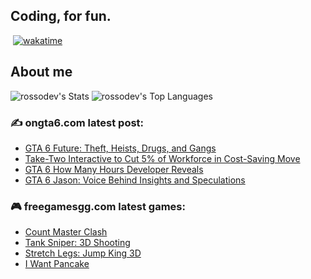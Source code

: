 ## Coding, for fun. 

<img src="https://komarev.com/ghpvc/?username=rossodev&style=flat-square&color=blue" alt=""/> [![wakatime](https://wakatime.com/badge/user/018ef8a5-e8a1-425e-bd98-5d0a95fc13fa.svg)](https://wakatime.com/@018ef8a5-e8a1-425e-bd98-5d0a95fc13fa)

## About me

![rossodev's Stats](https://github-readme-stats.vercel.app/api?username=rossodev&theme=tokyonight&show_icons=true&hide_border=true&count_private=true)
![rossodev's Top Languages](https://github-readme-stats.vercel.app/api/top-langs/?username=rossodev&theme=tokyonight&show_icons=true&hide_border=true&layout=compact)

### :writing_hand: ongta6.com latest post:

<!-- BLOG-POST-LIST:START -->
- [GTA 6 Future: Theft, Heists, Drugs, and Gangs](https://ongta6.com/news/gta-6-future-theft-heists-drugs-and-gangs/)
- [Take-Two Interactive to Cut 5% of Workforce in Cost-Saving Move](https://ongta6.com/news/take-two-interactive-to-cut-5-of-workforce-in-cost-saving-move/)
- [GTA 6 How Many Hours Developer Reveals](https://ongta6.com/news/gta-6-how-many-hours-developer-reveals/)
- [GTA 6 Jason: Voice Behind Insights and Speculations](https://ongta6.com/news/gta-6-jason-voice-behind-insights-and-speculations/)
<!-- BLOG-POST-LIST:END -->

### :video_game: freegamesgg.com latest games:

<!-- BLOG-POST-LIST2:START -->
- [Count Master Clash](https://freegamesgg.com/arcade/count-master-clash/)
- [Tank Sniper: 3D Shooting](https://freegamesgg.com/shooting/tank-sniper-3d-shooting/)
- [Stretch Legs: Jump King 3D](https://freegamesgg.com/arcade/stretch-legs-jump-king-3d/)
- [I Want Pancake](https://freegamesgg.com/arcade/i-want-pancake/)
<!-- BLOG-POST-LIST2:END -->

<!--
**RossoDev/RossoDev** is a ✨ _special_ ✨ repository because its `README.md` (this file) appears on your GitHub profile.

Here are some ideas to get you started:

- 🔭 I’m currently working on ...
- 🌱 I’m currently learning ...
- 👯 I’m looking to collaborate on ...
- 🤔 I’m looking for help with ...
- 💬 Ask me about ...
- 📫 How to reach me: ...
- 😄 Pronouns: ...
- ⚡ Fun fact: ...
-->
